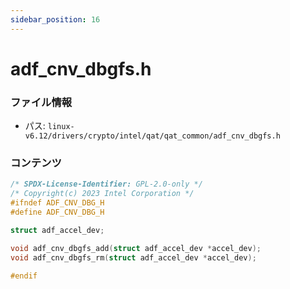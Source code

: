```yaml
---
sidebar_position: 16
---
```

# adf_cnv_dbgfs.h

### ファイル情報

- パス: `linux-v6.12/drivers/crypto/intel/qat/qat_common/adf_cnv_dbgfs.h`

### コンテンツ

```h
/* SPDX-License-Identifier: GPL-2.0-only */
/* Copyright(c) 2023 Intel Corporation */
#ifndef ADF_CNV_DBG_H
#define ADF_CNV_DBG_H

struct adf_accel_dev;

void adf_cnv_dbgfs_add(struct adf_accel_dev *accel_dev);
void adf_cnv_dbgfs_rm(struct adf_accel_dev *accel_dev);

#endif

```

